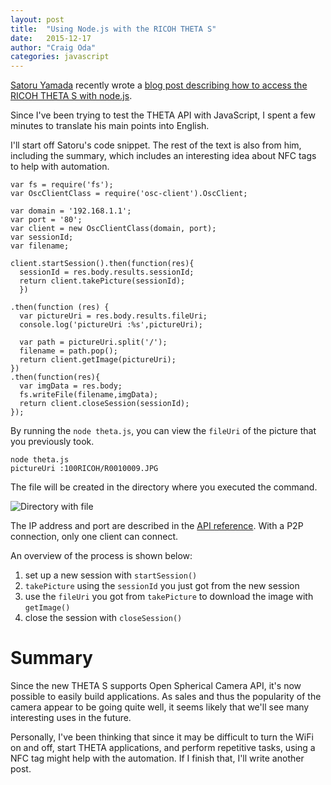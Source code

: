 ```yaml
---
layout: post
title:  "Using Node.js with the RICOH THETA S"
date:   2015-12-17
author: "Craig Oda"
categories: javascript
---
```

[Satoru Yamada](http://qiita.com/FePlus) recently wrote a
[blog post describing how to access the RICOH THETA S with
node.js](http://qiita.com/FePlus/items/aaeca40468d49786e2f5).

Since I've been trying to test the THETA API with JavaScript,
I spent a few minutes to translate his main points into
English. 

I'll start off Satoru's code snippet. The rest of the text
is also from him, including the summary, which includes an
interesting idea about NFC tags to help with automation.

    var fs = require('fs');
    var OscClientClass = require('osc-client').OscClient;

    var domain = '192.168.1.1';
    var port = '80';
    var client = new OscClientClass(domain, port);
    var sessionId;
    var filename;

    client.startSession().then(function(res){
      sessionId = res.body.results.sessionId;
      return client.takePicture(sessionId);
      })

    .then(function (res) {
      var pictureUri = res.body.results.fileUri;
      console.log('pictureUri :%s',pictureUri);

      var path = pictureUri.split('/');
      filename = path.pop();
      return client.getImage(pictureUri);
    })
    .then(function(res){
      var imgData = res.body;
      fs.writeFile(filename,imgData);
      return client.closeSession(sessionId);
    });

By running the `node theta.js`, you can view the `fileUri`
of the picture that you previously took.

    node theta.js
    pictureUri :100RICOH/R0010009.JPG

The file will be created in the directory where you executed
the command.

![Directory with file](/blog/img/2015-12/directory_screenshot.png)

The IP address and port are described in the [API reference](https://developers.theta360.com/en/docs/v2/api_reference/).
With a P2P connection, only one client can connect.

An overview of the process is shown below:

1. set up a new session with `startSession()`
2. `takePicture` using the `sessionId` you just got from the new session
3. use the `fileUri` you got from `takePicture` to download the image with `getImage()`
4. close the session with `closeSession()`

# Summary
Since the new THETA S supports Open Spherical Camera API, it's now possible
to easily build applications. As sales and thus the popularity of the
camera appear to be going quite well, it seems likely that we'll see
many interesting uses in the future.

Personally, I've been thinking that since it may be difficult to turn the
WiFi on and off, start THETA applications, and perform repetitive tasks,
using a NFC tag might help with the automation. If I finish that,
I'll write another post.
